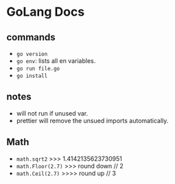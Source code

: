 # GoLang Docs
## commands
- `go version`
- `go env`: lists all en variables.
- `go run file.go`
- `go install`

## notes
- will not run if unused var.
- prettier will remove the unsued imports automatically.


## Math
- `math.sqrt2` >>> 1.4142135623730951
- `math.Floor(2.7)`  >>> round down // 2
- `math.Ceil(2.7)`  >>>> round up // 3
